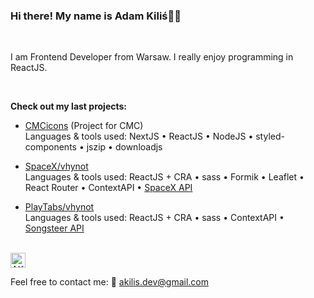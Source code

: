 ### Hi there! My name is Adam Kiliś👋👋

<br/>

I am Frontend Developer from Warsaw. I really enjoy programming in ReactJS.

<br/>

**Check out my last projects:**

- [CMCicons](https://cmcicons.netlify.app/) (Project for CMC) 
<br/>Languages & tools used:  NextJS • ReactJS • NodeJS • styled-components • jszip • downloadjs

- [SpaceX/vhynot](https://vhynot.netlify.app/) 
<br/>Languages & tools used:  ReactJS + CRA • sass • Formik • Leaflet • React Router • ContextAPI • [SpaceX API](https://github.com/r-spacex/SpaceX-API)

- [PlayTabs/vhynot](https://playtabs.netlify.app/) 
<br/>Languages & tools used:  ReactJS + CRA • sass • ContextAPI • [Songsteer API](https://www.songsterr.com/a/wa/api)

<br/>

<a href="www.linkedin.com/in/adam-kilis">
  <img alt="AKilisLinkedIn" width="24px" src="https://cdn.jsdelivr.net/npm/simple-icons@v3/icons/linkedin.svg" />
</a>

<br/>

Feel free to contact me: 📨 akilis.dev@gmail.com

